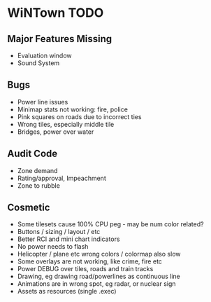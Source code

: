 # WiNTown TODO


## Major Features Missing
- Evaluation window
- Sound System

## Bugs
- Power line issues
- Minimap stats not working: fire, police
- Pink squares on roads due to incorrect ties
- Wrong tiles, especially middle tile
- Bridges, power over water


## Audit Code
- Zone demand
- Rating/approval, Impeachment
- Zone to rubble


## Cosmetic
- Some tilesets cause 100% CPU peg - may be num color related?
- Buttons / sizing / layout / etc
- Better RCI and mini chart indicators
- No power needs to flash
- Helicopter / plane etc wrong colors / colormap also slow
- Some overlays are not working, like crime, fire etc
- Power DEBUG over tiles, roads and train tracks
- Drawing, eg drawing road/powerlines as continuous line
- Animations are in wrong spot, eg radar, or nuclear sign
- Assets as resources (single .exec)


